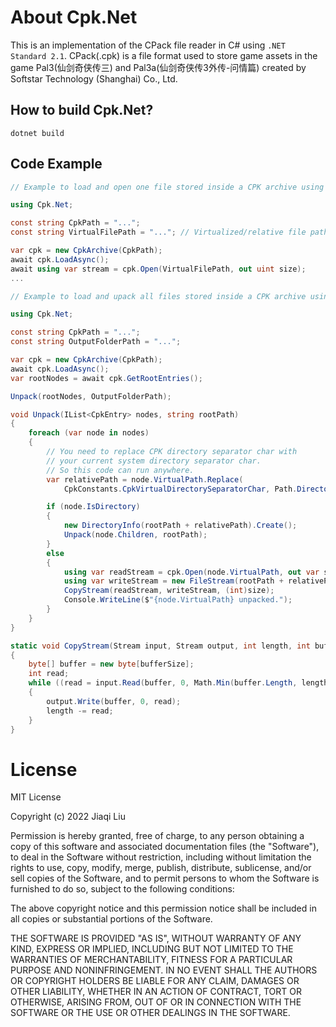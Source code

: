# About Cpk.Net

This is an implementation of the CPack file reader in C# using `.NET Standard 2.1`.
CPack(.cpk) is a file format used to store game assets in the game Pal3(仙剑奇侠传三) and Pal3a(仙剑奇侠传3外传-问情篇) created by Softstar Technology (Shanghai) Co., Ltd.

## How to build Cpk.Net?
```console
dotnet build
```

## Code Example

```C#
// Example to load and open one file stored inside a CPK archive using Cpk.Net

using Cpk.Net;

const string CpkPath = "...";
const string VirtualFilePath = "..."; // Virtualized/relative file path within CPK archive

var cpk = new CpkArchive(CpkPath);
await cpk.LoadAsync();
await using var stream = cpk.Open(VirtualFilePath, out uint size);
...
```

```C#
// Example to load and upack all files stored inside a CPK archive using Cpk.Net

using Cpk.Net;

const string CpkPath = "...";
const string OutputFolderPath = "...";

var cpk = new CpkArchive(CpkPath);
await cpk.LoadAsync();
var rootNodes = await cpk.GetRootEntries();

Unpack(rootNodes, OutputFolderPath);

void Unpack(IList<CpkEntry> nodes, string rootPath)
{
    foreach (var node in nodes)
    {
        // You need to replace CPK directory separator char with
        // your current system directory separator char.
        // So this code can run anywhere.
        var relativePath = node.VirtualPath.Replace(
            CpkConstants.CpkVirtualDirectorySeparatorChar, Path.DirectorySeparatorChar);

        if (node.IsDirectory)
        {
            new DirectoryInfo(rootPath + relativePath).Create();
            Unpack(node.Children, rootPath);
        }
        else
        {
            using var readStream = cpk.Open(node.VirtualPath, out var size);
            using var writeStream = new FileStream(rootPath + relativePath, FileMode.Create, FileAccess.Write);
            CopyStream(readStream, writeStream, (int)size);
            Console.WriteLine($"{node.VirtualPath} unpacked.");
        }
    }
}

static void CopyStream(Stream input, Stream output, int length, int bufferSize = 32768)
{
    byte[] buffer = new byte[bufferSize];
    int read;
    while ((read = input.Read(buffer, 0, Math.Min(buffer.Length, length))) > 0)
    {
        output.Write(buffer, 0, read);
        length -= read;
    }
}

```
# License

MIT License

Copyright (c) 2022 Jiaqi Liu

Permission is hereby granted, free of charge, to any person obtaining a copy
of this software and associated documentation files (the "Software"), to deal
in the Software without restriction, including without limitation the rights
to use, copy, modify, merge, publish, distribute, sublicense, and/or sell
copies of the Software, and to permit persons to whom the Software is
furnished to do so, subject to the following conditions:

The above copyright notice and this permission notice shall be included in all
copies or substantial portions of the Software.

THE SOFTWARE IS PROVIDED "AS IS", WITHOUT WARRANTY OF ANY KIND, EXPRESS OR
IMPLIED, INCLUDING BUT NOT LIMITED TO THE WARRANTIES OF MERCHANTABILITY,
FITNESS FOR A PARTICULAR PURPOSE AND NONINFRINGEMENT. IN NO EVENT SHALL THE
AUTHORS OR COPYRIGHT HOLDERS BE LIABLE FOR ANY CLAIM, DAMAGES OR OTHER
LIABILITY, WHETHER IN AN ACTION OF CONTRACT, TORT OR OTHERWISE, ARISING FROM,
OUT OF OR IN CONNECTION WITH THE SOFTWARE OR THE USE OR OTHER DEALINGS IN THE
SOFTWARE.

